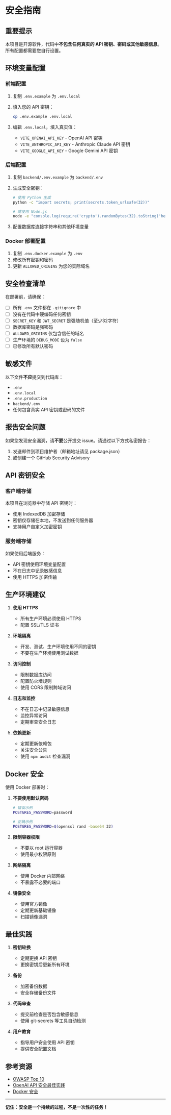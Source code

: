 # 安全指南

## 重要提示

本项目是开源软件，代码中**不包含任何真实的 API 密钥、密码或其他敏感信息**。所有配置都需要您自行设置。

## 环境变量配置

### 前端配置

1. 复制 `.env.example` 为 `.env.local`
2. 填入您的 API 密钥：
   ```bash
   cp .env.example .env.local
   ```

3. 编辑 `.env.local`，填入真实值：
   - `VITE_OPENAI_API_KEY` - OpenAI API 密钥
   - `VITE_ANTHROPIC_API_KEY` - Anthropic Claude API 密钥
   - `VITE_GOOGLE_API_KEY` - Google Gemini API 密钥

### 后端配置

1. 复制 `backend/.env.example` 为 `backend/.env`
2. 生成安全密钥：
   ```bash
   # 使用 Python 生成
   python -c "import secrets; print(secrets.token_urlsafe(32))"

   # 或使用 Node.js
   node -e "console.log(require('crypto').randomBytes(32).toString('hex'))"
   ```

3. 配置数据库连接字符串和其他环境变量

### Docker 部署配置

1. 复制 `.env.docker.example` 为 `.env`
2. 修改所有密钥和密码
3. 更新 `ALLOWED_ORIGINS` 为您的实际域名

## 安全检查清单

在部署前，请确保：

- [ ] 所有 `.env` 文件都在 `.gitignore` 中
- [ ] 没有在代码中硬编码任何密钥
- [ ] `SECRET_KEY` 和 `JWT_SECRET` 是强随机值（至少32字符）
- [ ] 数据库密码是强密码
- [ ] `ALLOWED_ORIGINS` 仅包含信任的域名
- [ ] 生产环境的 `DEBUG_MODE` 设为 `false`
- [ ] 已修改所有默认密码

## 敏感文件

以下文件**不应**提交到代码库：

- `.env`
- `.env.local`
- `.env.production`
- `backend/.env`
- 任何包含真实 API 密钥或密码的文件

## 报告安全问题

如果您发现安全漏洞，请**不要**公开提交 issue。请通过以下方式私密报告：

1. 发送邮件到项目维护者（邮箱地址请见 package.json）
2. 或创建一个 GitHub Security Advisory

## API 密钥安全

### 客户端存储

本项目在浏览器中存储 API 密钥时：
- 使用 IndexedDB 加密存储
- 密钥仅存储在本地，不发送到任何服务器
- 支持用户自定义加密密钥

### 服务端存储

如果使用后端服务：
- API 密钥使用环境变量配置
- 不在日志中记录敏感信息
- 使用 HTTPS 加密传输

## 生产环境建议

1. **使用 HTTPS**
   - 所有生产环境必须使用 HTTPS
   - 配置 SSL/TLS 证书

2. **环境隔离**
   - 开发、测试、生产环境使用不同的密钥
   - 不要在生产环境使用测试数据

3. **访问控制**
   - 限制数据库访问
   - 配置防火墙规则
   - 使用 CORS 限制跨域访问

4. **日志和监控**
   - 不在日志中记录敏感信息
   - 监控异常访问
   - 定期审查安全日志

5. **依赖更新**
   - 定期更新依赖包
   - 关注安全公告
   - 使用 `npm audit` 检查漏洞

## Docker 安全

使用 Docker 部署时：

1. **不要使用默认密码**
   ```bash
   # 错误示例
   POSTGRES_PASSWORD=password

   # 正确示例
   POSTGRES_PASSWORD=$(openssl rand -base64 32)
   ```

2. **限制容器权限**
   - 不要以 root 运行容器
   - 使用最小权限原则

3. **网络隔离**
   - 使用 Docker 内部网络
   - 不暴露不必要的端口

4. **镜像安全**
   - 使用官方镜像
   - 定期更新基础镜像
   - 扫描镜像漏洞

## 最佳实践

1. **密钥轮换**
   - 定期更换 API 密钥
   - 更换密钥后更新所有环境

2. **备份**
   - 加密备份数据
   - 安全存储备份文件

3. **代码审查**
   - 提交前检查是否包含敏感信息
   - 使用 git-secrets 等工具自动检测

4. **用户教育**
   - 指导用户安全使用 API 密钥
   - 提供安全配置文档

## 参考资源

- [OWASP Top 10](https://owasp.org/www-project-top-ten/)
- [OpenAI API 安全最佳实践](https://platform.openai.com/docs/guides/safety-best-practices)
- [Docker 安全](https://docs.docker.com/engine/security/)

---

**记住：安全是一个持续的过程，不是一次性的任务！**
